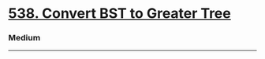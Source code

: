 # [538. Convert BST to Greater Tree](https://leetcode.com/problems/convert-bst-to-greater-tree/)
### Medium
----

